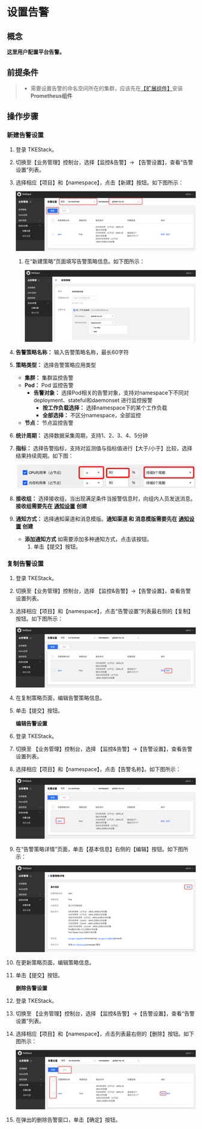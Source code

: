 # 设置告警

## 概念

**这里用户配置平台告警。**

## 前提条件

> * 需要设置告警的命名空间所在的集群，应该先在[【扩展组件】](../../platform-console/addon-mgmt.md)安装**Prometheus组件**

## 操作步骤

### 新建告警设置

1. 登录 TKEStack。
2. 切换至【业务管理】控制台，选择【监控&告警】-&gt; 【告警设置】，查看“告警设置”列表。
3. 选择相应【项目】和【namespace】，点击【新建】按钮。如下图所示：

   ![&#x65B0;&#x5EFA;&#x544A;&#x8B66;](../../../.gitbook/assets/新建告警.png)

   1. 在“新建策略”页面填写告警策略信息。如下图所示：

      ![&#x65B0;&#x5EFA;&#x544A;&#x8B66;&#x7B56;&#x7565;](../../../.gitbook/assets/新建告警策略-1.png)

4. **告警策略名称：** 输入告警策略名称，最长60字符
5. **策略类型：** 选择告警策略应用类型
   * **集群：** 集群监控告警
   * **Pod：** Pod 监控告警
     * **告警对象：** 选择Pod相关的告警对象，支持对namespace下不同对deployment、stateful和daemonset 进行监控报警
       * **按工作负载选择：** 选择namespace下的某个工作负载
       * **全部选择：** 不区分namespace，全部监控
   * **节点：** 节点监控告警
6. **统计周期：** 选择数据采集周期，支持1、2、3、4、5分钟
7. **指标：** 选择告警指标，支持对监测值与指标值进行【大于/小于】比较，选择结果持续周期。如下图：

   ![&#x6307;&#x6807;&#x8BBE;&#x7F6E;](../../../.gitbook/assets/指标设置.png)

8. **接收组：** 选择接收组，当出现满足条件当报警信息时，向组内人员发送消息。**接收组需要先在** [**通知设置**](alerts.md#通知设置) **创建**
9. **通知方式：** 选择通知渠道和消息模版。**通知渠道 和 消息模版需要先在** [**通知设置**](alerts.md#通知设置) **创建**
   * **添加通知方式** 如需要添加多种通知方式，点击该按钮。
     1. 单击【提交】按钮。

### 复制告警设置

1. 登录 TKEStack。
2. 切换至【业务管理】控制台，选择 【监控&告警】-&gt;【告警设置】，查看告警设置列表。
3. 选择相应【项目】和【namespace】，点击“告警设置”列表最右侧的【复制】按钮。如下图所示：

   ![&#x544A;&#x8B66;&#x590D;&#x5236;&#x6309;&#x94AE;](../../../.gitbook/assets/告警复制按钮-1.png)

4. 在复制策略页面，编辑告警策略信息。
5. 单击【提交】按钮。

   **编辑告警设置**

6. 登录 TKEStack。
7. 切换至 【业务管理】控制台，选择 【监控&告警】-&gt;【告警设置】，查看告警设置列表。
8. 选择相应【项目】和【namespace】，点击【告警名称】。如下图所示：

   ![&#x544A;&#x8B66;&#x540D;&#x79F0;](../../../.gitbook/assets/告警名称-1.png)

9. 在“告警策略详情”页面，单击【基本信息】右侧的【编辑】按钮。如下图所示：

   ![&#x544A;&#x8B66;&#x7F16;&#x8F91;](../../../.gitbook/assets/告警编辑-1.png)

10. 在更新策略页面，编辑策略信息。
11. 单击【提交】按钮。

    **删除告警设置**

12. 登录 TKEStack。
13. 切换至 【业务管理】控制台，选择 【监控&告警】-&gt;【告警设置】，查看“告警设置”列表。
14. 选择相应【项目】和【namespace】，点击列表最右侧的【删除】按钮。如下图所示：

    ![&#x544A;&#x8B66;&#x5220;&#x9664;](../../../.gitbook/assets/告警删除-1.png)

15. 在弹出的删除告警窗口，单击【确定】按钮。

